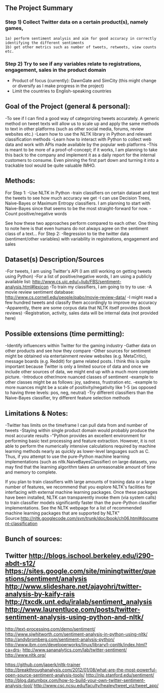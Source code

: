 ## The Project Summary

### Step 1) Collect Twitter data on a certain product(s), namely games,
	1a) perform sentiment analysis and aim for good accuracy in correctly identifying the different sentiments
	1b) get other metrics such as number of tweets, retweets, view counts etc.
### Step 2) Try to see if any variables relate to registrations, engagement, sales in the product domain

- Product of focus (currently): DawnGate and SimCity (this might change or diversify as I make progress in the project)
- Limit the countries to English-speaking countries


## Goal of the Project (general & personal):

-To see if I can find a good way of categorizing tweets accurately. A generic method on tweet texts will allow us to scale up and apply the same methods to text in other platforms (such as other social media, forums, review websites etc.)
-Learn how to use the NLTK library in Python and relevant classification methods
-Learn how to interact with Python to collect web data and work with APIs made available by the popular web platforms
-This is meant to be more of a proof-of-concept; if it works, I am planning to take this back to the company and implement it as a daily report for the internal customers to consume. Even pinning the first part down and turning it into a trackable tool would be quite valuable IMHO. 


## Methods:

For Step 1:
-Use NLTK in Python 
	-train classifiers on certain dataset and test the tweets to see how much accuracy we get
		-I can use Decision Trees, Naive-Bayes or Maximum Entropy classifiers. I am planning to start with Naive-Bayes since that seems to be the most straight-forward for now.
-Count positive/negative words

See how these two approaches perform compared to each other. One thing to note here is that even humans do not always agree on the sentiment class of a text... 
For Step 2:
-Regression to tie the twitter data (sentiment/other variables) with variability in registrations, engagement and sales 

## Dataset(s) Description/Sources

-For tweets, I am using Twitter's API (I am still working on getting tweets using Python)
-For a list of positive/negative words, I am using a publicly available list: http://www.cs.uic.edu/~liub/FBS/sentiment-analysis.html#lexicon
-To train my classifiers, I am going to try to use:
	-A movie review sentiment database: http://www.cs.cornell.edu/people/pabo/movie-review-data/
	-I might read a few hundred tweets and classify them accordingly to improve my accuracy
	-Apparently, there are some corpus data that NLTK itself provides (book reviews)
-Registration, activity, sales data will be internal data (not provided here)

## Possible extensions (time permitting):
-Identify influencers within Twitter for the gaming industry
-Gather data on other products and see how they compare
-Other sources for sentiment might be obtained via entertainment review websites (e.g. MetaCritic), message boards (e.g. Reddit) for game related posts. I think this is quite important because Twitter is only a limited source of data and once we include other sources of data, we might end up with a much more complete picture.
-Introduce other/more nuanced classes of sentiment 
	-example to other classes might be as follows: joy, sadness, frustration etc.
	-example to more nuances might be a scale of positivity/negativity like 1-5 (as opposed to having three levels: pos, neg, neutral)
-Try different classifiers than the Naive-Bayes classifier, try different feature selection methods

## Limitations & Notes:
-Twitter has limits on the timeframe I can pull data from and number of tweets
-Staying within single product domain would probably produce the most accurate results
-"Python provides an excellent environment for performing basic text processing and feature extraction. However, it is not able to perform the numerically intensive calculations required by machine learning methods nearly as quickly as lower-level languages such as C. Thus, if you attempt to use the pure-Python machine learning implementations (such as nltk.NaiveBayesClassifier) on large datasets, you may find that the learning algorithm takes an unreasonable amount of time and memory to complete.

If you plan to train classifiers with large amounts of training data or a large number of features, we recommend that you explore NLTK's facilities for interfacing with external machine learning packages. Once these packages have been installed, NLTK can transparently invoke them (via system calls) to train classifier models significantly faster than the pure-Python classifier implementations. See the NLTK webpage for a list of recommended machine learning packages that are supported by NLTK"
Source:http://nltk.googlecode.com/svn/trunk/doc/book/ch06.html#document-classification


## Bunch of sources:

Twitter
http://blogs.ischool.berkeley.edu/i290-abdt-s12/
https://sites.google.com/site/miningtwitter/questions/sentiment/analysis
http://www.slideshare.net/ajayohri/twitter-analysis-by-kaify-rais
http://txcdk.unt.edu/iralab/sentiment_analysis
http://www.laurentluce.com/posts/twitter-sentiment-analysis-using-python-and-nltk/
---
http://text-processing.com/demo/sentiment/
http://www.sjwhitworth.com/sentiment-analysis-in-python-using-nltk/
http://andybromberg.com/sentiment-analysis-python/
http://www.ibm.com/developerworks/linux/library/l-cpnltk/index.html?ca=drs-
http://www.sananalytics.com/lab/twitter-sentiment/
http://www.nltk.org/

https://github.com/japerk/nltk-trainer
http://breakthroughanalysis.com/2012/01/08/what-are-the-most-powerful-open-source-sentiment-analysis-tools/
http://nlp.stanford.edu/sentiment/
http://blog.datumbox.com/how-to-build-your-own-twitter-sentiment-analysis-tool/
http://www.csc.ncsu.edu/faculty/healey/tweet_viz/tweet_app/